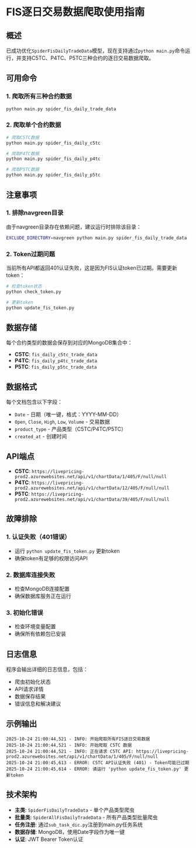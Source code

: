 # FIS逐日交易数据爬取使用指南

## 概述

已成功优化`SpiderFisDailyTradeData`模型，现在支持通过`python main.py`命令运行，并支持C5TC、P4TC、P5TC三种合约的逐日交易数据爬取。

## 可用命令

### 1. 爬取所有三种合约数据
```bash
python main.py spider_fis_daily_trade_data
```

### 2. 爬取单个合约数据
```bash
# 爬取C5TC数据
python main.py spider_fis_daily_c5tc

# 爬取P4TC数据
python main.py spider_fis_daily_p4tc

# 爬取P5TC数据
python main.py spider_fis_daily_p5tc
```

## 注意事项

### 1. 排除navgreen目录
由于navgreen目录存在依赖问题，建议运行时排除该目录：
```bash
EXCLUDE_DIRECTORY=navgreen python main.py spider_fis_daily_trade_data
```

### 2. Token过期问题
当前所有API都返回401认证失败，这是因为FIS认证token已过期。需要更新token：

```bash
# 检查token状态
python check_token.py

# 更新token
python update_fis_token.py
```

## 数据存储

每个合约类型的数据会保存到对应的MongoDB集合中：

- **C5TC**: `fis_daily_c5tc_trade_data`
- **P4TC**: `fis_daily_p4tc_trade_data`  
- **P5TC**: `fis_daily_p5tc_trade_data`

## 数据格式

每个文档包含以下字段：
- `Date` - 日期（唯一键，格式：YYYY-MM-DD）
- `Open`, `Close`, `High`, `Low`, `Volume` - 交易数据
- `product_type` - 产品类型（C5TC/P4TC/P5TC）
- `created_at` - 创建时间

## API端点

- **C5TC**: `https://livepricing-prod2.azurewebsites.net/api/v1/chartData/1/405/F/null/null`
- **P4TC**: `https://livepricing-prod2.azurewebsites.net/api/v1/chartData/12/405/F/null/null`
- **P5TC**: `https://livepricing-prod2.azurewebsites.net/api/v1/chartData/39/405/F/null/null`

## 故障排除

### 1. 认证失败（401错误）
- 运行 `python update_fis_token.py` 更新token
- 确保token有足够的权限访问API

### 2. 数据库连接失败
- 检查MongoDB连接配置
- 确保数据库服务正在运行

### 3. 初始化错误
- 检查环境变量配置
- 确保所有依赖包已安装

## 日志信息

程序会输出详细的日志信息，包括：
- 爬虫初始化状态
- API请求详情
- 数据保存结果
- 错误信息和解决建议

## 示例输出

```
2025-10-24 21:00:44,521 - INFO: 开始爬取所有FIS逐日交易数据
2025-10-24 21:00:44,521 - INFO: 开始爬取 C5TC 数据
2025-10-24 21:00:44,521 - INFO: 正在请求 C5TC API: https://livepricing-prod2.azurewebsites.net/api/v1/chartData/1/405/F/null/null
2025-10-24 21:00:45,613 - ERROR: C5TC API认证失败 (401) - Token可能已过期
2025-10-24 21:00:45,614 - ERROR: 请运行 'python update_fis_token.py' 更新token
```

## 技术架构

- **主类**: `SpiderFisDailyTradeData` - 单个产品类型爬虫
- **批量类**: `SpiderAllFisDailyTradeData` - 所有产品类型批量爬虫
- **任务注册**: 通过`sub_task_dic.py`注册到main.py任务系统
- **数据存储**: MongoDB，使用Date字段作为唯一键
- **认证**: JWT Bearer Token认证
